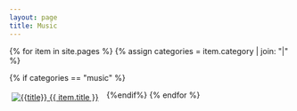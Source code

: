 ```yaml
---
layout: page
title: Music
---
```


{% for item in site.pages %}
{% assign categories = item.category | join: "|" %}

{% if categories == "music" %}
<div style="padding: 4px; float:left; width: 33%"><a title="{{title}}" href="{{ item.url }}"><img alt="{{title}}" src="{{ item.image }}"> {{ item.title }}</a></div>
{%endif%}
{% endfor %}
